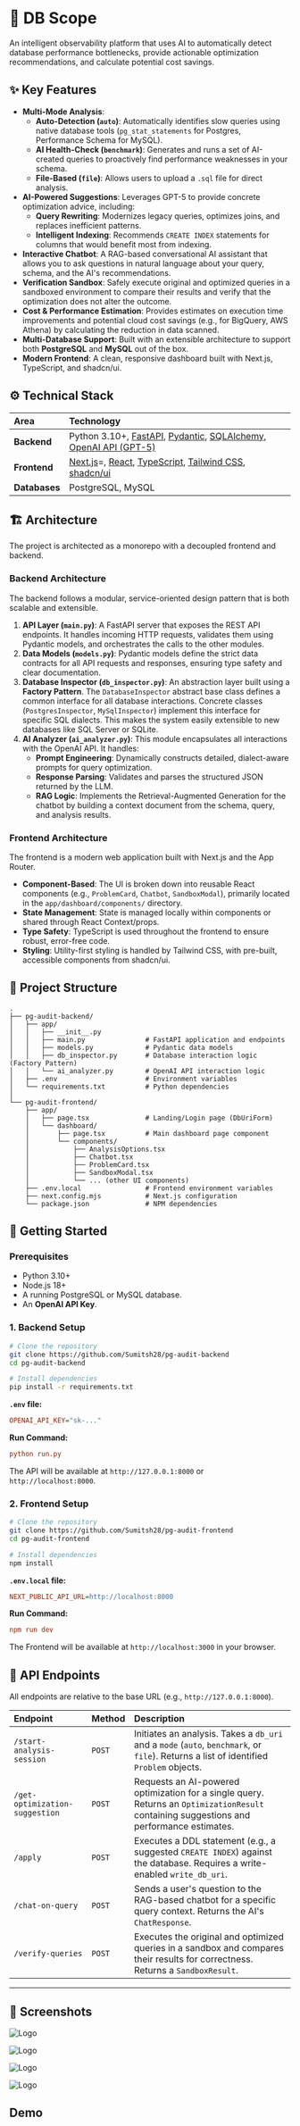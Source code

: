 # 🤖 DB Scope 

An intelligent observability platform that uses AI to automatically detect database performance bottlenecks, provide actionable optimization recommendations, and calculate potential cost savings.



## ✨ Key Features

- **Multi-Mode Analysis**:
  - **Auto-Detection (`auto`)**: Automatically identifies slow queries using native database tools (`pg_stat_statements` for Postgres, Performance Schema for MySQL).
  - **AI Health-Check (`benchmark`)**: Generates and runs a set of AI-created queries to proactively find performance weaknesses in your schema.
  - **File-Based (`file`)**: Allows users to upload a `.sql` file for direct analysis.
- **AI-Powered Suggestions**: Leverages GPT-5 to provide concrete optimization advice, including:
  - **Query Rewriting**: Modernizes legacy queries, optimizes joins, and replaces inefficient patterns.
  - **Intelligent Indexing**: Recommends `CREATE INDEX` statements for columns that would benefit most from indexing.
- **Interactive Chatbot**: A RAG-based conversational AI assistant that allows you to ask questions in natural language about your query, schema, and the AI's recommendations.
- **Verification Sandbox**: Safely execute original and optimized queries in a sandboxed environment to compare their results and verify that the optimization does not alter the outcome.
- **Cost & Performance Estimation**: Provides estimates on execution time improvements and potential cloud cost savings (e.g., for BigQuery, AWS Athena) by calculating the reduction in data scanned.
- **Multi-Database Support**: Built with an extensible architecture to support both **PostgreSQL** and **MySQL** out of the box.
- **Modern Frontend**: A clean, responsive dashboard built with Next.js, TypeScript, and shadcn/ui.

## ⚙️ Technical Stack

| Area          | Technology                                                                                                                                                                                             |
| :------------ | :----------------------------------------------------------------------------------------------------------------------------------------------------------------------------------------------------- |
| **Backend**   | Python 3.10+, [FastAPI](https://fastapi.tiangolo.com/), [Pydantic](https://docs.pydantic.dev/latest/), [SQLAlchemy](https://www.sqlalchemy.org/), [OpenAI API (GPT-5)](https://openai.com/)            |
| **Frontend**  | [Next.js](https://nextjs.org/)=, [React](https://react.dev/), [TypeScript](https://www.typescriptlang.org/), [Tailwind CSS](https://tailwindcss.com/), [shadcn/ui](https://ui.shadcn.com/) |
| **Databases** | PostgreSQL, MySQL                                                                                                                                                                                      |

## 🏗️ Architecture

The project is architected as a monorepo with a decoupled frontend and backend.

### Backend Architecture

The backend follows a modular, service-oriented design pattern that is both scalable and extensible.

1.  **API Layer (`main.py`)**: A FastAPI server that exposes the REST API endpoints. It handles incoming HTTP requests, validates them using Pydantic models, and orchestrates the calls to the other modules.
2.  **Data Models (`models.py`)**: Pydantic models define the strict data contracts for all API requests and responses, ensuring type safety and clear documentation.
3.  **Database Inspector (`db_inspector.py`)**: An abstraction layer built using a **Factory Pattern**. The `DatabaseInspector` abstract base class defines a common interface for all database interactions. Concrete classes (`PostgresInspector`, `MySqlInspector`) implement this interface for specific SQL dialects. This makes the system easily extensible to new databases like SQL Server or SQLite.
4.  **AI Analyzer (`ai_analyzer.py`)**: This module encapsulates all interactions with the OpenAI API. It handles:
    - **Prompt Engineering**: Dynamically constructs detailed, dialect-aware prompts for query optimization.
    - **Response Parsing**: Validates and parses the structured JSON returned by the LLM.
    - **RAG Logic**: Implements the Retrieval-Augmented Generation for the chatbot by building a context document from the schema, query, and analysis results.

### Frontend Architecture

The frontend is a modern web application built with Next.js and the App Router.

- **Component-Based**: The UI is broken down into reusable React components (e.g., `ProblemCard`, `Chatbot`, `SandboxModal`), primarily located in the `app/dashboard/components/` directory.
- **State Management**: State is managed locally within components or shared through React Context/props.
- **Type Safety**: TypeScript is used throughout the frontend to ensure robust, error-free code.
- **Styling**: Utility-first styling is handled by Tailwind CSS, with pre-built, accessible components from shadcn/ui.

## 📂 Project Structure

```
.
├── pg-audit-backend/
│   ├── app/
│   │   ├── __init__.py
│   │   ├── main.py               # FastAPI application and endpoints
│   │   ├── models.py             # Pydantic data models
│   │   ├── db_inspector.py       # Database interaction logic (Factory Pattern)
│   │   └── ai_analyzer.py        # OpenAI API interaction logic
│   ├── .env                      # Environment variables
│   └── requirements.txt          # Python dependencies
│
└── pg-audit-frontend/
    ├── app/
    │   ├── page.tsx              # Landing/Login page (DbUriForm)
    │   └── dashboard/
    │       ├── page.tsx          # Main dashboard page component
    │       └── components/
    │           ├── AnalysisOptions.tsx
    │           ├── Chatbot.tsx
    │           ├── ProblemCard.tsx
    │           ├── SandboxModal.tsx
    │           └── ... (other UI components)
    ├── .env.local                # Frontend environment variables
    ├── next.config.mjs           # Next.js configuration
    └── package.json              # NPM dependencies
```

## 🚀 Getting Started

### Prerequisites

- Python 3.10+
- Node.js 18+
- A running PostgreSQL or MySQL database.
- An **OpenAI API Key**.

### 1\. Backend Setup

```bash
# Clone the repository
git clone https://github.com/Sumitsh28/pg-audit-backend
cd pg-audit-backend

# Install dependencies
pip install -r requirements.txt

```

**`.env` file:**

```ini
OPENAI_API_KEY="sk-..."
```

**Run Command:**
```ini
python run.py
```

The API will be available at `http://127.0.0.1:8000` or `http://localhost:8000`.

### 2\. Frontend Setup

```bash
# Clone the repository
git clone https://github.com/Sumitsh28/pg-audit-frontend
cd pg-audit-frontend

# Install dependencies
npm install

```

**`.env.local` file:**

```ini
NEXT_PUBLIC_API_URL=http://localhost:8000
```

**Run Command:**
```ini
npm run dev
```

The Frontend will be available at `http://localhost:3000`
 in your browser.

## 🔌 API Endpoints

All endpoints are relative to the base URL (e.g., `http://127.0.0.1:8000`).

| Endpoint                       | Method | Description                                                                                                                               |
| :----------------------------- | :----- | :---------------------------------------------------------------------------------------------------------------------------------------- |
| `/start-analysis-session`      | `POST` | Initiates an analysis. Takes a `db_uri` and a `mode` (`auto`, `benchmark`, or `file`). Returns a list of identified `Problem` objects.    |
| `/get-optimization-suggestion` | `POST` | Requests an AI-powered optimization for a single query. Returns an `OptimizationResult` containing suggestions and performance estimates. |
| `/apply`                       | `POST` | Executes a DDL statement (e.g., a suggested `CREATE INDEX`) against the database. Requires a write-enabled `write_db_uri`.                |
| `/chat-on-query`               | `POST` | Sends a user's question to the RAG-based chatbot for a specific query context. Returns the AI's `ChatResponse`.                           |
| `/verify-queries`              | `POST` | Executes the original and optimized queries in a sandbox and compares their results for correctness. Returns a `SandboxResult`.           |

---



## 📸 Screenshots
![Logo](https://github.com/Sumitsh28/images/blob/main/Screenshot%202025-09-14%20at%207.34.13%E2%80%AFPM%201.png?raw=true)

![Logo](https://github.com/Sumitsh28/images/blob/main/Screenshot%202025-09-14%20at%207.34.34%E2%80%AFPM.png?raw=true)

![Logo](https://github.com/Sumitsh28/images/blob/main/Screenshot%202025-09-14%20at%207.37.28%E2%80%AFPM.png?raw=true)

![Logo](https://github.com/Sumitsh28/images/blob/main/Screenshot%202025-09-14%20at%207.41.11%E2%80%AFPM.png?raw=true)











## Demo
